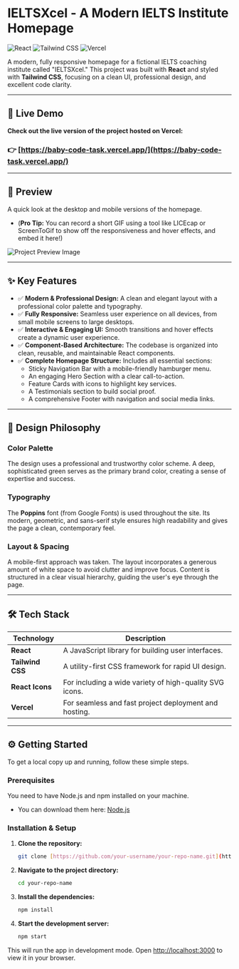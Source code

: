 # IELTSXcel - A Modern IELTS Institute Homepage

![React](https://img.shields.io/badge/React-61DAFB?style=for-the-badge&logo=react&logoColor=black)
![Tailwind CSS](https://img.shields.io/badge/Tailwind_CSS-38B2AC?style=for-the-badge&logo=tailwind-css&logoColor=white)
![Vercel](https://img.shields.io/badge/Vercel-000000?style=for-the-badge&logo=vercel&logoColor=white)

A modern, fully responsive homepage for a fictional IELTS coaching institute called "IELTSXcel." This project was built with **React** and styled with **Tailwind CSS**, focusing on a clean UI, professional design, and excellent code clarity.

---

## 🚀 Live Demo

**Check out the live version of the project hosted on Vercel:**

### 👉 [https://baby-code-task.vercel.app/](https://baby-code-task.vercel.app/)

---

## 📸 Preview

A quick look at the desktop and mobile versions of the homepage.

* (**Pro Tip:** You can record a short GIF using a tool like LICEcap or ScreenToGif to show off the responsiveness and hover effects, and embed it here!)

![Project Preview Image](https://i.imgur.com/G98P89R.png)

---

## ✨ Key Features

-   ✅ **Modern & Professional Design:** A clean and elegant layout with a professional color palette and typography.
-   ✅ **Fully Responsive:** Seamless user experience on all devices, from small mobile screens to large desktops.
-   ✅ **Interactive & Engaging UI:** Smooth transitions and hover effects create a dynamic user experience.
-   ✅ **Component-Based Architecture:** The codebase is organized into clean, reusable, and maintainable React components.
-   ✅ **Complete Homepage Structure:** Includes all essential sections:
    -   Sticky Navigation Bar with a mobile-friendly hamburger menu.
    -   An engaging Hero Section with a clear call-to-action.
    -   Feature Cards with icons to highlight key services.
    -   A Testimonials section to build social proof.
    -   A comprehensive Footer with navigation and social media links.

---

## 🎨 Design Philosophy

### Color Palette
The design uses a professional and trustworthy color scheme. A deep, sophisticated green serves as the primary brand color, creating a sense of expertise and success.

### Typography
The **Poppins** font (from Google Fonts) is used throughout the site. Its modern, geometric, and sans-serif style ensures high readability and gives the page a clean, contemporary feel.

### Layout & Spacing
A mobile-first approach was taken. The layout incorporates a generous amount of white space to avoid clutter and improve focus. Content is structured in a clear visual hierarchy, guiding the user's eye through the page.

---

## 🛠️ Tech Stack

| Technology      | Description                                          |
| --------------- | ---------------------------------------------------- |
| **React** | A JavaScript library for building user interfaces.   |
| **Tailwind CSS**| A utility-first CSS framework for rapid UI design.     |
| **React Icons** | For including a wide variety of high-quality SVG icons.|
| **Vercel** | For seamless and fast project deployment and hosting.|

---

## ⚙️ Getting Started

To get a local copy up and running, follow these simple steps.

### Prerequisites

You need to have Node.js and npm installed on your machine.
-   You can download them here: [Node.js](https://nodejs.org/)

### Installation & Setup

1.  **Clone the repository:**
    ```bash
    git clone [https://github.com/your-username/your-repo-name.git](https://github.com/your-username/your-repo-name.git)
    ```
2.  **Navigate to the project directory:**
    ```bash
    cd your-repo-name
    ```
3.  **Install the dependencies:**
    ```bash
    npm install
    ```
4.  **Start the development server:**
    ```bash
    npm start
    ```
This will run the app in development mode. Open [http://localhost:3000](http://localhost:3000) to view it in your browser.

